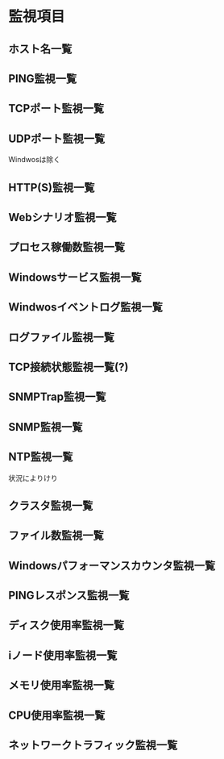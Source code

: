 # 監視項目
## ホスト名一覧
## PING監視一覧
## TCPポート監視一覧
## UDPポート監視一覧
Windwosは除く
## HTTP(S)監視一覧
## Webシナリオ監視一覧
## プロセス稼働数監視一覧
## Windowsサービス監視一覧
## Windwosイベントログ監視一覧
## ログファイル監視一覧
## TCP接続状態監視一覧(?)
## SNMPTrap監視一覧
## SNMP監視一覧
## NTP監視一覧
状況によりけり
## クラスタ監視一覧
## ファイル数監視一覧
## Windowsパフォーマンスカウンタ監視一覧
## PINGレスポンス監視一覧
## ディスク使用率監視一覧
## iノード使用率監視一覧
## メモリ使用率監視一覧
## CPU使用率監視一覧
## ネットワークトラフィック監視一覧
